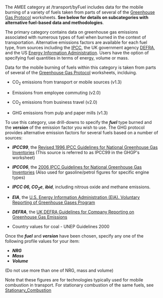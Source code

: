 The AMEE category at /transport/byFuel includes data for the mobile
burning of a variety of fuels taken from parts of several of the
[Greenhouse Gas Protocol](Greenhouse_Gas_Protocol) worksheets. **See
below for details on subcategories with alternative fuel-based data and
methodologies**.

The primary category contains data on greenhouse gas emissions
associated with numerous types of fuel when burned in the context of
transportation. Alternative emissions factors are available for each
fuel type, from sources including the [IPCC](http://www.ipcc.ch/), the
UK government agency [DEFRA](http://www.defra.gov.uk/), and the US
[Energy Information Administration](http://www.eia.doe.gov/). Users have
the option of specifying fuel quantities in terms of energy, volume or
mass.

Data for the mobile burning of fuels within this category is taken from
parts of several of the [Greenhouse Gas
Protocol](Greenhouse_Gas_Protocol) worksheets, inclduing.

  - CO<sub>2</sub> emissions from transport or mobile sources (v1.3)

<!-- end list -->

  - Emissions from employee commuting (v2.0)

<!-- end list -->

  - CO<sub>2</sub> emissions from business travel (v2.0)

<!-- end list -->

  - GHG emissions from pulp and paper mills (v1.3)

To use this category, use drill-downs to specify the ***fuel*** type
burned and the ***version*** of the emission factor you wish to use. The
GHG protocol provides alternative emission factors for several fuels
based on a number of sources:

  - ***IPCC99***, the [Revised 1996 IPCC Guidelines for National
    Greenhouse Gas
    Inventories](http://www.ipcc-nggip.iges.or.jp/public/gl/invs5.html)
    (This source is referred to as IPCC99 in the GHGP's worksheet)

<!-- end list -->

  - ***IPCC06***, the [2006 IPCC Guidelines for National Greenhouse Gas
    Inventories](http://www.ipcc-nggip.iges.or.jp/public/2006gl/index.html)
    (Also used for gasoline/petrol figures for specific engine types)

<!-- end list -->

  - ***IPCC 06, CO<sub>2</sub>e***, ***ibid***, including nitrous oxide and
    methane emissions.

<!-- end list -->

  - ***EIA***, the [U.S. Energy Information Administration (EIA).
    Voluntary Reporting of Greenhouse Gases
    Program](http://www.eia.doe.gov/oiaf/1605/coefficients.html)

<!-- end list -->

  - ***DEFRA***, the [UK DEFRA Guidelines for Company Reporting on
    Greenhouse Gas
    Emissions](http://www.defra.gov.uk/environment/economy/business-efficiency/reporting)

<!-- end list -->

  - Country values for coal - UNEP Guidelines 2000

Once the ***fuel*** and ***version*** have been chosen, specify any one
of the following profile values for your item:

  - ***NRG***
  - ***Mass***
  - ***Volume***

(Do not use more than one of NRG, mass and volume)

Note that these figures are for technologies typically used for mobile
combustion in transport. For stationary combustion of the same fuels,
see [Stationary\_Combustion](Stationary_Combustion)
